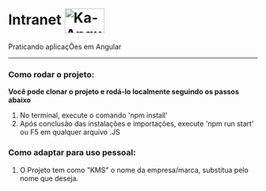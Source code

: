 # Intranet <img align="center" alt="Ka-Angular" height="50" width="80" src="https://cdn.jsdelivr.net/gh/devicons/devicon@latest/icons/angular/angular-original.svg">

Praticando aplicaçÕes em Angular
<hr>

### Como rodar o projeto:

**Você pode clonar o projeto e rodá-lo localmente seguindo os passos abaixo**

1. No terminal, execute o comando 'npm install'
2. Após conclusão das instalações e importações, execute 'npm run start' ou F5 em qualquer arquivo .JS

### Como adaptar para uso pessoal:
1. O Projeto tem como "KMS" o nome da empresa/marca, substitua pelo nome que deseja.
